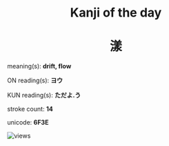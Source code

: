 <h1 align="center">Kanji of the day</h1>
<h1 align="center">漾</h1>
<p align="left">meaning(s): <b>drift, flow</b></p>
<p align="left">ON reading(s): <b>ヨウ</b></p>
<p align="left">KUN reading(s): <b>ただよ.う</b></p>
<p align="left">stroke count: <b>14</b></p>
<p align="left">unicode: <b>6F3E</b></p>
<p align="left"><img src="https://komarev.com/ghpvc/?username=tristanwagner-kanjioftheday&label=Views&color=0e75b6&style=flat" alt="views"/></p>
